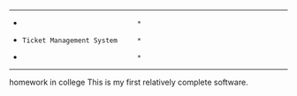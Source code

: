 ------------------------------------
*                                  *
*     Ticket Management System     *
*                                  *
------------------------------------
homework in college
This is my first relatively complete software.